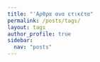 ```yaml
---
title: "'Αρθρα ανα ετικέτα"
permalink: /posts/tags/
layout: tags
author_profile: true
sidebar:
  nav: "posts"
---
```


